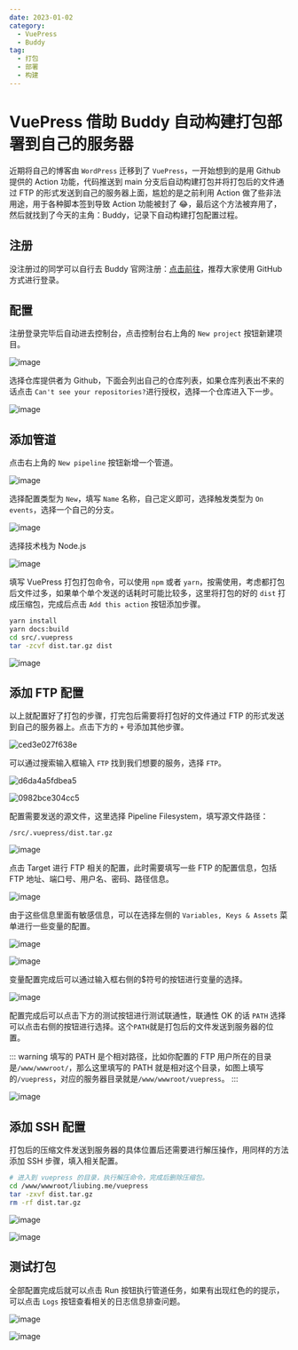```yaml
---
date: 2023-01-02
category:
  - VuePress
  - Buddy
tag:
  - 打包
  - 部署
  - 构建
---
```


# VuePress 借助 Buddy 自动构建打包部署到自己的服务器

近期将自己的博客由 `WordPress` 迁移到了 `VuePress`，一开始想到的是用 Github 提供的 Action 功能，代码推送到 main 分支后自动构建打包并将打包后的文件通过 FTP 的形式发送到自己的服务器上面，尴尬的是之前利用 Action 做了些非法用途，用于各种脚本签到导致 Action 功能被封了 😂，最后这个方法被弃用了，然后就找到了今天的主角：Buddy，记录下自动构建打包配置过程。

## 注册

没注册过的同学可以自行去 Buddy 官网注册：[点击前往](https://buddy.works)，推荐大家使用 GitHub 方式进行登录。

## 配置

注册登录完毕后自动进去控制台，点击控制台右上角的 `New project` 按钮新建项目。

![image](https://image.liubing.me/2023/01/02/12eaed79b6b9f.png)

选择仓库提供者为 Github，下面会列出自己的仓库列表，如果仓库列表出不来的话点击 `Can't see your repositories?`进行授权，选择一个仓库进入下一步。

![image](https://image.liubing.me/2023/01/02/6fb9e53a38638.png)

## 添加管道

点击右上角的 `New pipeline` 按钮新增一个管道。

![image](https://image.liubing.me/2023/01/02/aff9cc1dc453f.png)

选择配置类型为 `New`，填写 `Name` 名称，自己定义即可，选择触发类型为 `On events`，选择一个自己的分支。

![image](https://image.liubing.me/2023/01/02/9cfe376fe9aa7.png)

选择技术栈为 Node.js

![image](https://image.liubing.me/2023/01/02/8ceeca0aa31b4.png)

填写 VuePress 打包打包命令，可以使用 `npm` 或者 `yarn`，按需使用，考虑都打包后文件过多，如果单个单个发送的话耗时可能比较多，这里将打包的好的 `dist` 打成压缩包，完成后点击 `Add this action` 按钮添加步骤。

```sh
yarn install
yarn docs:build
cd src/.vuepress
tar -zcvf dist.tar.gz dist
```

![image](https://image.liubing.me/2023/01/02/1463771ba9845.png)

## 添加 FTP 配置

以上就配置好了打包的步骤，打完包后需要将打包好的文件通过 FTP 的形式发送到自己的服务器上。点击下方的 `+` 号添加其他步骤。

![ced3e027f638e](https://image.liubing.me/2023/01/02/ced3e027f638e.png)

可以通过搜索输入框输入 `FTP` 找到我们想要的服务，选择 `FTP`。

![d6da4a5fdbea5](https://image.liubing.me/2023/01/02/d6da4a5fdbea5.png)

![0982bce304cc5](https://image.liubing.me/2023/01/02/0982bce304cc5.png)

配置需要发送的源文件，这里选择 Pipeline Filesystem，填写源文件路径：

```
/src/.vuepress/dist.tar.gz
```

![image](https://image.liubing.me/2023/01/02/427048aebfdc2.png)

点击 Target 进行 FTP 相关的配置，此时需要填写一些 FTP 的配置信息，包括 FTP 地址、端口号、用户名、密码、路径信息。

![image](https://image.liubing.me/2023/01/02/9a317774277b6.png)

由于这些信息里面有敏感信息，可以在选择左侧的 `Variables, Keys & Assets` 菜单进行一些变量的配置。

![image](https://image.liubing.me/2023/01/02/bc4f320bdf561.png)

![image](https://image.liubing.me/2023/01/02/15f45c594b7b0.png)

变量配置完成后可以通过输入框右侧的$符号的按钮进行变量的选择。

![image](https://image.liubing.me/2023/01/02/42bf030f39504.png)

配置完成后可以点击下方的测试按钮进行测试联通性，联通性 OK 的话 `PATH` 选择可以点击右侧的按钮进行选择。这个`PATH`就是打包后的文件发送到服务器的位置。

::: warning
填写的 PATH 是个相对路径，比如你配置的 FTP 用户所在的目录是`/www/wwwroot/`，那么这里填写的 PATH 就是相对这个目录，如图上填写的`/vuepress`，对应的服务器目录就是`/www/wwwroot/vuepress`。
:::

![image](https://image.liubing.me/2023/01/02/a08fff8e90312.png)

## 添加 SSH 配置

打包后的压缩文件发送到服务器的具体位置后还需要进行解压操作，用同样的方法添加 SSH 步骤，填入相关配置。

```sh
# 进入到 vuepress 的目录，执行解压命令，完成后删除压缩包。
cd /www/wwwroot/liubing.me/vuepress
tar -zxvf dist.tar.gz
rm -rf dist.tar.gz
```

![image](https://image.liubing.me/2023/01/02/d25b2251377e6.png)

![image](https://image.liubing.me/2023/01/02/c60dfbe00771d.png)

## 测试打包

全部配置完成后就可以点击 Run 按钮执行管道任务，如果有出现红色的的提示，可以点击 `Logs` 按钮查看相关的日志信息排查问题。

![image](https://image.liubing.me/2023/01/02/e61da9a90204c.png)

![image](https://image.liubing.me/2023/01/02/673eaf93d0546.png)
